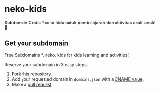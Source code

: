 # neko-kids
Subdomain Gratis *.neko.kids untuk pembelajaran dan aktivitas anak-anak! 🌱

## Get your subdomain!

Free Subdomains *. neko. kids for kids learning and activities!

Reserve your subdomain in 3 easy steps.

1. Fork this repository.
2. Add your requested domain in `domains.json` with a [CNAME value](https://ns1.com/resources/cname).
3. Make a [pull request](https://github.com/firstcontributions/first-contributions/blob/main/translations/README.id.md)

